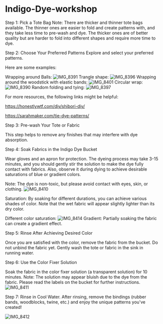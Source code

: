# Indigo-Dye-workshop
Step 1: Pick a Tote Bag
Note: There are thicker and thinner tote bags available. The thinner ones are easier to fold and create patterns with, and they take less time to pre-wash and dye. The thicker ones are of better quality but are harder to fold into different shapes and require more time to dye.

Step 2: Choose Your Preferred Patterns
Explore and select your preferred patterns. 

Here are some examples:

Wrapping around Balls:
![IMG_8391](https://github.com/cguoo0/Indigo-Dye-workshop/assets/148395285/73d2dcfc-bc9b-4db3-aeb6-c87c2bde1673)
Trangle shape:
![IMG_8396](https://github.com/cguoo0/Indigo-Dye-workshop/assets/148395285/9b3c3db3-d297-40c1-a626-55ba75ef7063)
Wrapping around the woodstick with elastic bands:
![IMG_8401](https://github.com/cguoo0/Indigo-Dye-workshop/assets/148395285/f2a82969-68a6-4f48-9ddf-70b435e124e8)
Circular wrap:
![IMG_8390](https://github.com/cguoo0/Indigo-Dye-workshop/assets/148395285/06cd6a41-7650-4b9b-a9b8-fcfe0772278a)
Random folding and tying:
![IMG_8397](https://github.com/cguoo0/Indigo-Dye-workshop/assets/148395285/688334f0-eefa-4780-9a8a-320f87a9e2ae)

For more resources, the following links might be helpful:

https://honestlywtf.com/diy/shibori-diy/

https://sarahmaker.com/tie-dye-patterns/

Step 3: Pre-wash Your Tote or Fabric

This step helps to remove any finishes that may interfere with dye absorption.

Step 4: Soak Fabrics in the Indigo Dye Bucket

Wear gloves and an apron for protection. The dyeing process may take 3-15 minutes, and you should gently stir the solution to make the dye fully contact with fabrics. Also, observe it during dying to achieve desirable saturations of blue or gradient colors.

Note: The dye is non-toxic, but please avoid contact with eyes, skin, or clothing.
![IMG_8410](https://github.com/cguoo0/Indigo-Dye-workshop/assets/148395285/fe91fd71-012d-4283-8aa2-ac2d252577c2)

Saturation: By soaking for different durations, you can achieve various shades of color. Note that the wet fabric will appear slightly lighter than its dry color.

Different color saturation:
![IMG_8414](https://github.com/cguoo0/Indigo-Dye-workshop/assets/148395285/172d4e7f-e763-4cda-825b-5439debb5059)
Gradient: Partially soaking the fabric can create a gradient effect.

Step 5: Rinse After Achieving Desired Color

Once you are satisfied with the color, remove the fabric from the bucket. Do not unbind the fabric yet. Gently wash the tote or fabric in the sink in running water.

Step 6: Use the Color Fixer Solution

Soak the fabric in the color fixer solution (a transparent solution) for 10 minutes.
Note: The solution may appear bluish due to the dye from the fabric. Please read the labels on the bucket for further instructions.
![IMG_8411](https://github.com/cguoo0/Indigo-Dye-workshop/assets/148395285/474d949b-ba3e-44c7-9cda-772aac0630b2)

Step 7: Rinse in Cool Water. After rinsing, remove the bindings (rubber bands, woodblocks, twine, etc.) and enjoy the unique patterns you've created!

![IMG_8412](https://github.com/cguoo0/Indigo-Dye-workshop/assets/148395285/dbae91c1-d12a-42be-898e-0d79afd091f0)
